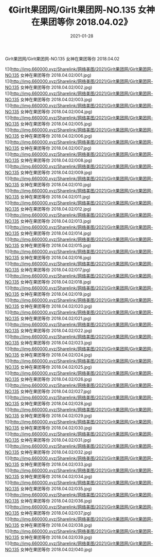 ﻿---
layout: post
title:  《Girlt果团网/Girlt果团网-NO.135 女神在果团等你 2018.04.02》
date:   2021-01-28
img: http://img.660000.xyz/Sharelink/网络美图/2021/Girlt果团网/Girlt果团网-NO.135 女神在果团等你 2018.04.02/000.jpg
categories: [美女, 清纯, 唯美]
---

Girlt果团网/Girlt果团网-NO.135 女神在果团等你 2018.04.02

 ![](http://img.660000.xyz/Sharelink/网络美图/2021/Girlt果团网/Girlt果团网-NO.135 女神在果团等你 2018.04.02/001.jpg) <br>![](http://img.660000.xyz/Sharelink/网络美图/2021/Girlt果团网/Girlt果团网-NO.135 女神在果团等你 2018.04.02/002.jpg) <br>![](http://img.660000.xyz/Sharelink/网络美图/2021/Girlt果团网/Girlt果团网-NO.135 女神在果团等你 2018.04.02/003.jpg) <br>![](http://img.660000.xyz/Sharelink/网络美图/2021/Girlt果团网/Girlt果团网-NO.135 女神在果团等你 2018.04.02/004.jpg) <br>![](http://img.660000.xyz/Sharelink/网络美图/2021/Girlt果团网/Girlt果团网-NO.135 女神在果团等你 2018.04.02/005.jpg) <br>![](http://img.660000.xyz/Sharelink/网络美图/2021/Girlt果团网/Girlt果团网-NO.135 女神在果团等你 2018.04.02/006.jpg) <br>![](http://img.660000.xyz/Sharelink/网络美图/2021/Girlt果团网/Girlt果团网-NO.135 女神在果团等你 2018.04.02/007.jpg) <br>![](http://img.660000.xyz/Sharelink/网络美图/2021/Girlt果团网/Girlt果团网-NO.135 女神在果团等你 2018.04.02/008.jpg) <br>![](http://img.660000.xyz/Sharelink/网络美图/2021/Girlt果团网/Girlt果团网-NO.135 女神在果团等你 2018.04.02/009.jpg) <br>![](http://img.660000.xyz/Sharelink/网络美图/2021/Girlt果团网/Girlt果团网-NO.135 女神在果团等你 2018.04.02/010.jpg) <br>![](http://img.660000.xyz/Sharelink/网络美图/2021/Girlt果团网/Girlt果团网-NO.135 女神在果团等你 2018.04.02/011.jpg) <br>![](http://img.660000.xyz/Sharelink/网络美图/2021/Girlt果团网/Girlt果团网-NO.135 女神在果团等你 2018.04.02/012.jpg) <br>![](http://img.660000.xyz/Sharelink/网络美图/2021/Girlt果团网/Girlt果团网-NO.135 女神在果团等你 2018.04.02/013.jpg) <br>![](http://img.660000.xyz/Sharelink/网络美图/2021/Girlt果团网/Girlt果团网-NO.135 女神在果团等你 2018.04.02/014.jpg) <br>![](http://img.660000.xyz/Sharelink/网络美图/2021/Girlt果团网/Girlt果团网-NO.135 女神在果团等你 2018.04.02/015.jpg) <br>![](http://img.660000.xyz/Sharelink/网络美图/2021/Girlt果团网/Girlt果团网-NO.135 女神在果团等你 2018.04.02/016.jpg) <br>![](http://img.660000.xyz/Sharelink/网络美图/2021/Girlt果团网/Girlt果团网-NO.135 女神在果团等你 2018.04.02/017.jpg) <br>![](http://img.660000.xyz/Sharelink/网络美图/2021/Girlt果团网/Girlt果团网-NO.135 女神在果团等你 2018.04.02/018.jpg) <br>![](http://img.660000.xyz/Sharelink/网络美图/2021/Girlt果团网/Girlt果团网-NO.135 女神在果团等你 2018.04.02/019.jpg) <br>![](http://img.660000.xyz/Sharelink/网络美图/2021/Girlt果团网/Girlt果团网-NO.135 女神在果团等你 2018.04.02/020.jpg) <br>![](http://img.660000.xyz/Sharelink/网络美图/2021/Girlt果团网/Girlt果团网-NO.135 女神在果团等你 2018.04.02/021.jpg) <br>![](http://img.660000.xyz/Sharelink/网络美图/2021/Girlt果团网/Girlt果团网-NO.135 女神在果团等你 2018.04.02/022.jpg) <br>![](http://img.660000.xyz/Sharelink/网络美图/2021/Girlt果团网/Girlt果团网-NO.135 女神在果团等你 2018.04.02/023.jpg) <br>![](http://img.660000.xyz/Sharelink/网络美图/2021/Girlt果团网/Girlt果团网-NO.135 女神在果团等你 2018.04.02/024.jpg) <br>![](http://img.660000.xyz/Sharelink/网络美图/2021/Girlt果团网/Girlt果团网-NO.135 女神在果团等你 2018.04.02/025.jpg) <br>![](http://img.660000.xyz/Sharelink/网络美图/2021/Girlt果团网/Girlt果团网-NO.135 女神在果团等你 2018.04.02/026.jpg) <br>![](http://img.660000.xyz/Sharelink/网络美图/2021/Girlt果团网/Girlt果团网-NO.135 女神在果团等你 2018.04.02/027.jpg) <br>![](http://img.660000.xyz/Sharelink/网络美图/2021/Girlt果团网/Girlt果团网-NO.135 女神在果团等你 2018.04.02/028.jpg) <br>![](http://img.660000.xyz/Sharelink/网络美图/2021/Girlt果团网/Girlt果团网-NO.135 女神在果团等你 2018.04.02/029.jpg) <br>![](http://img.660000.xyz/Sharelink/网络美图/2021/Girlt果团网/Girlt果团网-NO.135 女神在果团等你 2018.04.02/030.jpg) <br>![](http://img.660000.xyz/Sharelink/网络美图/2021/Girlt果团网/Girlt果团网-NO.135 女神在果团等你 2018.04.02/031.jpg) <br>![](http://img.660000.xyz/Sharelink/网络美图/2021/Girlt果团网/Girlt果团网-NO.135 女神在果团等你 2018.04.02/032.jpg) <br>![](http://img.660000.xyz/Sharelink/网络美图/2021/Girlt果团网/Girlt果团网-NO.135 女神在果团等你 2018.04.02/033.jpg) <br>![](http://img.660000.xyz/Sharelink/网络美图/2021/Girlt果团网/Girlt果团网-NO.135 女神在果团等你 2018.04.02/034.jpg) <br>![](http://img.660000.xyz/Sharelink/网络美图/2021/Girlt果团网/Girlt果团网-NO.135 女神在果团等你 2018.04.02/035.jpg) <br>![](http://img.660000.xyz/Sharelink/网络美图/2021/Girlt果团网/Girlt果团网-NO.135 女神在果团等你 2018.04.02/036.jpg) <br>![](http://img.660000.xyz/Sharelink/网络美图/2021/Girlt果团网/Girlt果团网-NO.135 女神在果团等你 2018.04.02/037.jpg) <br>![](http://img.660000.xyz/Sharelink/网络美图/2021/Girlt果团网/Girlt果团网-NO.135 女神在果团等你 2018.04.02/038.jpg) <br>![](http://img.660000.xyz/Sharelink/网络美图/2021/Girlt果团网/Girlt果团网-NO.135 女神在果团等你 2018.04.02/039.jpg) <br>![](http://img.660000.xyz/Sharelink/网络美图/2021/Girlt果团网/Girlt果团网-NO.135 女神在果团等你 2018.04.02/040.jpg) <br>